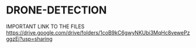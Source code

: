 # DRONE-DETECTION
IMPORTANT LINK TO THE FILES
https://drive.google.com/drive/folders/1coB9kC6gwyNKUbi3MqHc8vewePzggzEj?usp=sharing
